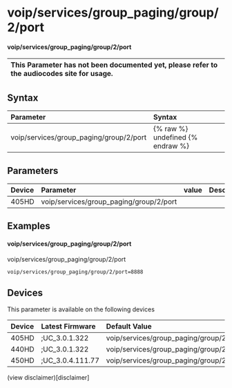 ﻿---
description: voip/services/group_paging/group/2/port
search:
    keywords: ['voip','services','group_paging','group','2','port']
---

# voip/services/group_paging/group/2/port

#### voip/services/group_paging/group/2/port


| This Parameter has not been documented yet, please refer to the audiocodes site for usage.  |
| :--- |

## Syntax
| Parameter | Syntax |
| :--- | :--- |
|voip/services/group_paging/group/2/port | {% raw %} undefined {% endraw %} |

## Parameters
|Device|Parameter|value|Description|
|:---|:---|:---|:---|
| 405HD | voip/services/group_paging/group/2/port |  |  |

## Examples
#### voip/services/group_paging/group/2/port

voip/services/group_paging/group/2/port

```
voip/services/group_paging/group/2/port=8888
```

## Devices
This parameter is available on the following devices

| Device | Latest Firmware | Default Value |
|:---|:---|:---|
| 405HD | ;UC_3.0.1.322 | voip/services/group_paging/group/2/port=8888 
| 440HD | ;UC_3.0.1.322 | voip/services/group_paging/group/2/port=8888 
| 450HD | ;UC_3.0.4.111.77 | voip/services/group_paging/group/2/port=8888 

(view disclaimer)[disclaimer]
